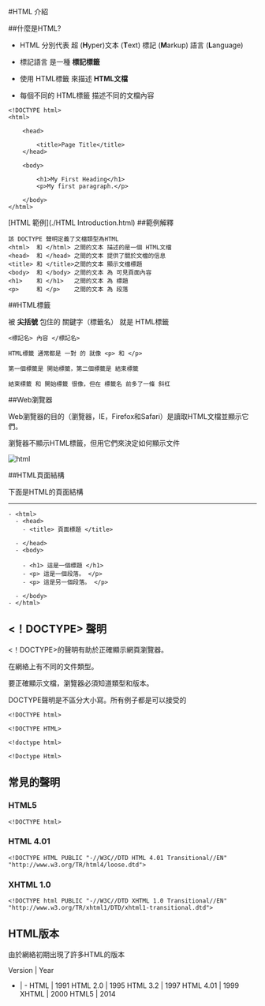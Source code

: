 #HTML 介紹

##什麼是HTML?

- HTML 分別代表 超 (**H**yper)文本 (**T**ext) 標記 (**M**arkup) 語言 (**L**anguage)

- 標記語言 是一種 **標記標籤**

- 使用 HTML標籤 來描述 **HTML文檔**

- 每個不同的 HTML標籤 描述不同的文檔內容

```
<!DOCTYPE html>
<html>

	<head>

		<title>Page Title</title>
	</head>

	<body>

		<h1>My First Heading</h1>
		<p>My first paragraph.</p>

	</body>
</html>
```
[HTML 範例](./HTML Introduction.html)
##範例解釋
```
該 DOCTYPE 聲明定義了文檔類型為HTML
<html>  和 </html> 之間的文本 描述的是一個 HTML文檔
<head>  和 </head> 之間的文本 提供了關於文檔的信息
<title> 和 </title>之間的文本 顯示文檔標題
<body>  和 </body> 之間的文本 為 可見頁面內容
<h1>    和 </h1>   之間的文本 為 標題
<p>     和 </p>    之間的文本 為 段落
```

##HTML標籤

被 **尖括號** 包住的 關鍵字（標籤名） 就是 HTML標籤

```
<標記名> 內容 </標記名>
```

```
HTML標籤 通常都是 一對 的 就像 <p> 和 </p>

第一個標籤是 開始標籤，第二個標籤是 結束標籤

結束標籤 和 開始標籤 很像，但在 標籤名 前多了一條 斜杠
```

##Web瀏覽器

Web瀏覽器的目的（瀏覽器，IE，Firefox和Safari）是讀取HTML文檔並顯示它們。

瀏覽器不顯示HTML標籤，但用它們來決定如何顯示文件

![html](http://www.w3schools.com/html/img_chrome.png)

##HTML頁面結構

下面是HTML的頁面結構

***
```
- <html>
  - <head>
    - <title> 頁面標題 </title>

  - </head>
  - <body>

    - <h1> 這是一個標題 </h1>
    - <p> 這是一個段落。 </p>
    - <p> 這是另一個段落。 </p>

  - </body>
- </html>
```
## <！DOCTYPE> 聲明

<！DOCTYPE>的聲明有助於正確顯示網頁瀏覽器。

在網絡上有不同的文件類型。

要正確顯示文檔，瀏覽器必須知道類型和版本。

DOCTYPE聲明是不區分大小寫。所有例子都是可以接受的

```
<!DOCTYPE html>

<!DOCTYPE HTML>

<!doctype html>

<!Doctype Html>
```

## 常見的聲明

### HTML5

```
<!DOCTYPE html>
```

### HTML 4.01

```
<!DOCTYPE HTML PUBLIC "-//W3C//DTD HTML 4.01 Transitional//EN" "http://www.w3.org/TR/html4/loose.dtd">
```

### XHTML 1.0

```
<!DOCTYPE html PUBLIC "-//W3C//DTD XHTML 1.0 Transitional//EN" "http://www.w3.org/TR/xhtml1/DTD/xhtml1-transitional.dtd">
```

## HTML版本

由於網絡初期出現了許多HTML的版本

Version | Year
- | -
HTML | 1991
HTML 2.0 | 1995
HTML 3.2 | 1997
HTML 4.01 |	1999
XHTML | 2000
HTML5 | 2014

